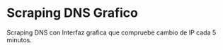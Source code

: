 # Scraping DNS Grafico
Scraping DNS con Interfaz grafica que compruebe cambio de IP cada 5 minutos.
